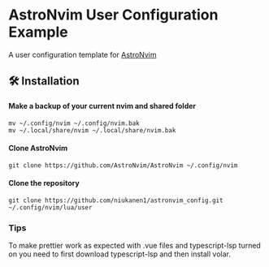 # AstroNvim User Configuration Example

A user configuration template for [AstroNvim](https://github.com/AstroNvim/AstroNvim)

## 🛠️ Installation

#### Make a backup of your current nvim and shared folder

```shell
mv ~/.config/nvim ~/.config/nvim.bak
mv ~/.local/share/nvim ~/.local/share/nvim.bak
```

#### Clone AstroNvim

```shell
git clone https://github.com/AstroNvim/AstroNvim ~/.config/nvim
```
#### Clone the repository

```shell
git clone https://github.com/niukanen1/astronvim_config.git ~/.config/nvim/lua/user
```
### Tips
To make prettier work as expected with .vue files and typescript-lsp turned on you need to first download typescript-lsp and then install volar.
